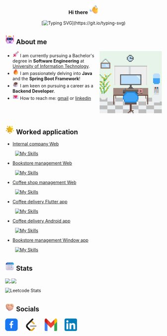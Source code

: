 <h3 align="center"> Hi there <img src="image/icon/waving_hand.png" width="30">  </h3>
<div align="center">

[![Typing SVG](https://readme-typing-svg.demolab.com?font=Fira+Code&pause=1000&center=true&color=539bf5&multiline=true&random=false&width=435&duration=3000&pause=0&height=80&lines=My+name+is+Mai%2C;a+hardworking+developer;always+eager+to+learn+new+things.)](https://git.io/typing-svg)

</div>

<h2> <img src="image/icon/robot.png" width="30"> About me </h2>

<div>
  <img align="right" alt="About me" width="200" src="./gif/about_gif.gif">
  <div>
    <ul>
      <li><img src="image/icon/rocket.png" width="20"> I am currently pursuing a Bachelor's degree in <strong>Software Engineering</strong> at <a href="https://uit.edu.vn">University of Information Technology</a>.</li>
      <li><img src="image/icon/fire.png" width="20"> I am passionately delving into <strong>Java</strong> and the <strong>Spring Boot Framework</strong>!</li>
      <li><img src="image/icon/coffee.png" width="20"> I am keen on pursuing a career as a <strong>Backend Developer</strong>.</li>
      <li><img src="image/icon/mail.png" width="20"> How to reach me: <a href="mailto:nguyenlengocmai000@gmail.com">gmail</a> or <a href="https://www.linkedin.com/in/le-ngoc-mai-nguyen/">linkedin</a></li>
    </ul>
  </div>
  <br></br>
</div>

<h2> <img src="image/icon/star.png" width="30"> Worked application </h2>

- [Internal company Web](https://github.com/NLNM-0-0/company-internal-web)

&nbsp;&nbsp;&nbsp;&nbsp;&nbsp;&nbsp;&nbsp;&nbsp;[![My Skills](https://skillicons.dev/icons?i=java,spring,ts,nextjs,tailwind,mysql,gmail)](https://skillicons.dev)

- [Bookstore management Web](https://github.com/NLNM-0-0/book-store-web)

&nbsp;&nbsp;&nbsp;&nbsp;&nbsp;&nbsp;&nbsp;&nbsp;[![My Skills](https://skillicons.dev/icons?i=golang,ts,nextjs,tailwind,mysql,gmail,docker)](https://skillicons.dev)

- [Coffee shop management Web](https://github.com/NLNM-0-0/SE100.O12-coffee-shop-management)

&nbsp;&nbsp;&nbsp;&nbsp;&nbsp;&nbsp;&nbsp;&nbsp;[![My Skills](https://skillicons.dev/icons?i=golang,ts,nextjs,tailwind,mysql,docker)](https://skillicons.dev)

- [Coffee delivery Flutter app](https://github.com/NLNM-0-0/SE346.N21_coffee_shop)

&nbsp;&nbsp;&nbsp;&nbsp;&nbsp;&nbsp;&nbsp;&nbsp;[![My Skills](https://skillicons.dev/icons?i=flutter,dart,firebase)](https://skillicons.dev)

- [Coffee delivery Android app](https://github.com/NLNM-0-0/SE114.N21_coffee-shop_native)

&nbsp;&nbsp;&nbsp;&nbsp;&nbsp;&nbsp;&nbsp;&nbsp;[![My Skills](https://skillicons.dev/icons?i=java,firebase)](https://skillicons.dev)

- [Bookstore management Window app](https://github.com/NLNM-0-0/BookManagement)

&nbsp;&nbsp;&nbsp;&nbsp;&nbsp;&nbsp;&nbsp;&nbsp;[![My Skills](https://skillicons.dev/icons?i=cs)](https://skillicons.dev)

<h2> <img src="image/icon/calendar.png" width="30"> Stats </h2>

<a href="https://github.com/anuraghazra/github-readme-stats">
  <img height=200 align="center" src="https://github-readme-stats.vercel.app/api?username=NLNM-0-0&theme=github_dark_dimmed&hide_border=false&include_all_commits=true&count_private=true" />
</a>
<a href="https://github.com/anuraghazra/convoychat">
  <img height=200 align="center" src="https://github-readme-stats.vercel.app/api/top-langs?username=NLNM-0-0&theme=github_dark_dimmed&hide_border=false&layout=compact&langs_count=8&card_width=320" />
</a>

![Leetcode Stats](https://leetcard.jacoblin.cool/NLNM-0-0?sheets=https://gist.githubusercontent.com/NLNM-0-0/192193d81056d3ab691907c204834e75/raw/e20907990ca17223911ad8222ca1accc0abdf4be/git_profile_leetcode.css&ext=heatmap)

<h2> <img src="image/icon/hand_shake.png" width="30"> Socials </h2>
<div>
<a href="https://www.facebook.com/lengocmai.nguyen.13" target="blank"><img src="./image/connect/facebook.svg" alt="Facebook" height="40" width="40" /></a>
&nbsp;&nbsp;&nbsp;&nbsp;
<a href="https://www.leetcode.com/nlnm-0-0" target="blank"><img src="./image/connect/leetcode.svg" alt="LeetCode" height="40" width="40" /></a>
&nbsp;&nbsp;&nbsp;&nbsp;
<a href="mailto:nguyenlengocmai000@gmail.com" target="blank"><img src="./image/connect/gmail.svg" alt="Email" height="40" width="40" /></a>
&nbsp;&nbsp;&nbsp;&nbsp;
<a href="https://www.linkedin.com/in/le-ngoc-mai-nguyen/" target="blank"><img src="./image/connect/linkedin.svg" alt="Email" height="40" width="40" /></a>
</div>
